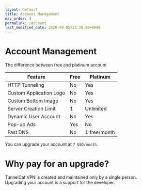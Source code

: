 ```yaml
---
layout: default
title: Account Management
nav_order: 4
permalink: /account
last_modified_date: 2020-09-05T23:38:00+0008
---
```



# Account Management

The difference between free and platinum account

| Feature | Free  |  Platinum |  
|---|---|---|
| HTTP Tunneling | No  | Yes  |
| Custom Application Logo | No | Yes |
| Custom Bottom Image | No | Yes  |
| Server Creation Limit | 1 | Unlimited |
| Dynamic User Account | No | Yes |
| Pop-up Ads | Yes | No |
| Fast DNS | No | 1 free/month |

You can upgrade your account at `7 USD/month`.

# Why pay for an upgrade?
TunnelCat VPN is created and maintained only by a single person. Upgrading your account is a support for the developer.